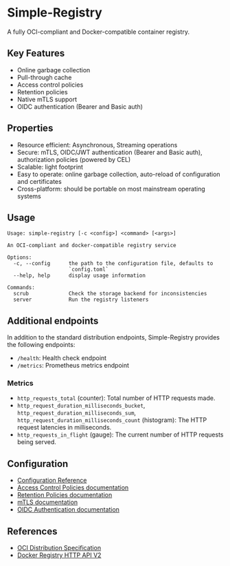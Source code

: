 # Simple-Registry

A fully OCI-compliant and Docker-compatible container registry.

## Key Features

- Online garbage collection
- Pull-through cache
- Access control policies
- Retention policies
- Native mTLS support
- OIDC authentication (Bearer and Basic auth)

## Properties

- Resource efficient: Asynchronous, Streaming operations
- Secure: mTLS, OIDC/JWT authentication (Bearer and Basic auth), authorization policies (powered by CEL)
- Scalable: light footprint
- Easy to operate: online garbage collection, auto-reload of configuration and certificates
- Cross-platform: should be portable on most mainstream operating systems

## Usage

```
Usage: simple-registry [-c <config>] <command> [<args>]

An OCI-compliant and docker-compatible registry service

Options:
  -c, --config      the path to the configuration file, defaults to
                    `config.toml`
  --help, help      display usage information

Commands:
  scrub             Check the storage backend for inconsistencies
  server            Run the registry listeners

```

## Additional endpoints

In addition to the standard distribution endpoints, Simple-Registry provides the following endpoints:

- `/health`: Health check endpoint
- `/metrics`: Prometheus metrics endpoint

### Metrics

- `http_requests_total` (counter): Total number of HTTP requests made.
- `http_request_duration_milliseconds_bucket`, `http_request_duration_milliseconds_sum`, `http_request_duration_milliseconds_count` (histogram): The HTTP request latencies in milliseconds.
- `http_requests_in_flight` (gauge): The current number of HTTP requests being served.

## Configuration

- [Configuration Reference](doc/configuration-reference.md)
- [Access Control Policies documentation](doc/configure-access-control-policies.md)
- [Retention Policies documentation](doc/configure-retention-policies.md)
- [mTLS documentation](doc/configure-mtls.md)
- [OIDC Authentication documentation](doc/oidc-authentication.md)

## References

- [OCI Distribution Specification](https://github.com/opencontainers/distribution-spec/blob/main/spec.md)
- [Docker Registry HTTP API V2](https://github.com/openshift/docker-distribution/blob/master/docs/spec/api.md)
